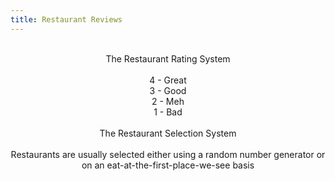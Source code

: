 ```yaml
---
title: Restaurant Reviews
---
```

<br>
<div style="text-align: center;">
The Restaurant Rating System  
</div>
<br>
<div style="text-align: center;">
4 - Great  <br>
3 - Good  <br>
2 - Meh  <br>
1 - Bad  
</div>
<br>

<div style="text-align: center;">
The Restaurant Selection System 
</div>
<br> 

<div style="text-align: center;">
Restaurants are usually selected either using a random number generator or on an eat-at-the-first-place-we-see basis  
</div>
